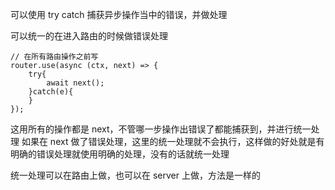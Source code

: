 可以使用 try catch 捕获异步操作当中的错误，并做处理

可以统一的在进入路由的时候做错误处理
```
// 在所有路由操作之前写
router.use(async (ctx, next) => {
	try{
		await next();
	}catch(e){
	}
});
```
这用所有的操作都是 next，不管哪一步操作出错误了都能捕获到，并进行统一处理
如果在 next 做了错误处理，这里的统一处理就不会执行，这样做的好处就是有明确的错误处理就使用明确的处理，没有的话就统一处理

统一处理可以在路由上做，也可以在 server 上做，方法是一样的
